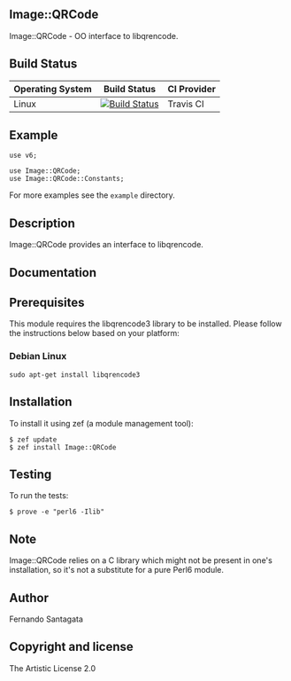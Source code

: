 ## Image::QRCode

Image::QRCode - OO interface to libqrencode.

## Build Status

| Operating System  |   Build Status  | CI Provider |
| ----------------- | --------------- | ----------- |
| Linux             | [![Build Status](https://travis-ci.org/frithnanth/perl6-Image-QRCode.svg?branch=master)](https://travis-ci.org/frithnanth/perl6-Image-QRCode)  | Travis CI |

## Example

```Perl6
use v6;

use Image::QRCode;
use Image::QRCode::Constants;

```

For more examples see the `example` directory.

## Description

Image::QRCode provides an interface to libqrencode.


## Documentation

## Prerequisites
This module requires the libqrencode3 library to be installed. Please follow
the instructions below based on your platform:

### Debian Linux

```
sudo apt-get install libqrencode3
```

## Installation

To install it using zef (a module management tool):

```
$ zef update
$ zef install Image::QRCode
```

## Testing

To run the tests:

```
$ prove -e "perl6 -Ilib"
```

## Note

Image::QRCode relies on a C library which might not be present in one's
installation, so it's not a substitute for a pure Perl6 module.

## Author

Fernando Santagata

## Copyright and license

The Artistic License 2.0
